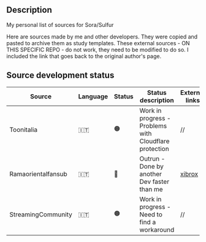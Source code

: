 ## Description
My personal list of sources for Sora/Sulfur

Here are sources made by me and other developers.
They were copied and pasted to archive them as study templates.
These external sources - ON THIS SPECIFIC REPO - do not work, they need to be modified to do so.
I included the link that goes back to the original author's page.

## Source development status

| Source | Language | Status | Status description | External links |
|-----------|-----------|-----------|-----------|-----------|
| Toonitalia | 🇮🇹 | :orange_circle: | Work in progress - Problems with Cloudflare protection | //  |
| Ramaorientalfansub | 🇮🇹 | :large_blue_circle: | Outrun - Done by another Dev faster than me | [xibrox](https://github.com/xibrox/sora-movie-module/tree/main/ramaorientalfansub)  |
| StreamingCommunity | 🇮🇹 | :orange_circle: | Work in progress - Need to find a workaround | //  |
